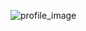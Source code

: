 ![profile_image](https://avatars3.githubusercontent.com/u/13542708?s=400&u=9ff8d140bbe18a9ef69a5eb7fc7abeb23d3e5114&v=4)
